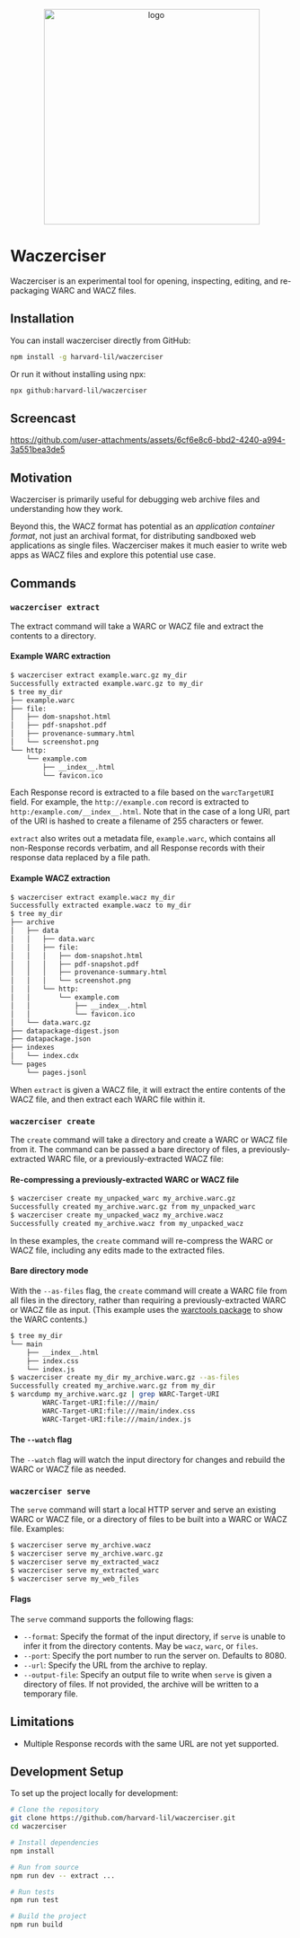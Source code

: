<p align="center">
    <img width="384" alt="logo" src="https://github.com/user-attachments/assets/20c67078-972e-4e8a-a268-6630eca14bea" style="margin: auto">
</p>

# Waczerciser

Waczerciser is an experimental tool for opening, inspecting, editing, and re-packaging WARC and WACZ files.

## Installation

You can install waczerciser directly from GitHub:

```bash
npm install -g harvard-lil/waczerciser
```

Or run it without installing using npx:

```bash
npx github:harvard-lil/waczerciser
```

## Screencast

https://github.com/user-attachments/assets/6cf6e8c6-bbd2-4240-a994-3a551bea3de5

## Motivation

Waczerciser is primarily useful for debugging web archive files and understanding how they work.

Beyond this, the WACZ format has potential as an _application container format_, not just an archival format,
for distributing sandboxed web applications as single files. Waczerciser makes it much easier to write
web apps as WACZ files and explore this potential use case.

## Commands

### `waczerciser extract`

The extract command will take a WARC or WACZ file and extract the contents to a directory.

#### Example WARC extraction

```bash
$ waczerciser extract example.warc.gz my_dir
Successfully extracted example.warc.gz to my_dir
$ tree my_dir
├── example.warc
├── file:
│   ├── dom-snapshot.html
│   ├── pdf-snapshot.pdf
│   ├── provenance-summary.html
│   └── screenshot.png
└── http:
    └── example.com
        ├── __index__.html
        └── favicon.ico
```

Each Response record is extracted to a file based on the `warcTargetURI` field. For example, the `http://example.com` record is extracted to `http:/example.com/__index__.html`. Note that in the case of a long URI, part of the URI is hashed to create a filename of 255 characters or fewer.

`extract` also writes out a metadata file, `example.warc`, which contains all non-Response records verbatim, and all Response records with their response data replaced by a file path.

#### Example WACZ extraction

```bash
$ waczerciser extract example.wacz my_dir
Successfully extracted example.wacz to my_dir
$ tree my_dir
├── archive
│   ├── data
│   │   ├── data.warc
│   │   ├── file:
│   │   │   ├── dom-snapshot.html
│   │   │   ├── pdf-snapshot.pdf
│   │   │   ├── provenance-summary.html
│   │   │   └── screenshot.png
│   │   └── http:
│   │       └── example.com
│   │           ├── __index__.html
│   │           └── favicon.ico
│   └── data.warc.gz
├── datapackage-digest.json
├── datapackage.json
├── indexes
│   └── index.cdx
└── pages
    └── pages.jsonl
```

When `extract` is given a WACZ file, it will extract the entire contents of the WACZ file, and then extract
each WARC file within it.

### `waczerciser create`

The `create` command will take a directory and create a WARC or WACZ file from it.
The command can be passed a bare directory of files,
a previously-extracted WARC file, or a previously-extracted WACZ file:

#### Re-compressing a previously-extracted WARC or WACZ file

```bash
$ waczerciser create my_unpacked_warc my_archive.warc.gz
Successfully created my_archive.warc.gz from my_unpacked_warc
$ waczerciser create my_unpacked_wacz my_archive.wacz
Successfully created my_archive.wacz from my_unpacked_wacz
```

In these examples, the `create` command will re-compress the WARC or WACZ file,
including any edits made to the extracted files.

#### Bare directory mode

With the `--as-files` flag, the `create` command will create a WARC file from all files in the directory,
rather than requiring a previously-extracted WARC or WACZ file as input.
(This example uses the [warctools package](https://github.com/internetarchive/warctools) to show the WARC contents.)

```bash
$ tree my_dir
└── main
    ├── __index__.html
    ├── index.css
    └── index.js
$ waczerciser create my_dir my_archive.warc.gz --as-files
Successfully created my_archive.warc.gz from my_dir
$ warcdump my_archive.warc.gz | grep WARC-Target-URI
        WARC-Target-URI:file:///main/
        WARC-Target-URI:file:///main/index.css
        WARC-Target-URI:file:///main/index.js
```

#### The `--watch` flag

The `--watch` flag will watch the input directory for changes and rebuild the WARC or WACZ file as needed.

### `waczerciser serve`

The `serve` command will start a local HTTP server and serve an existing WARC or WACZ file, or a directory of files to be built into a WARC or WACZ file. Examples:

```bash
$ waczerciser serve my_archive.wacz
$ waczerciser serve my_archive.warc.gz
$ waczerciser serve my_extracted_wacz
$ waczerciser serve my_extracted_warc
$ waczerciser serve my_web_files
```

#### Flags

The `serve` command supports the following flags:

* `--format`: Specify the format of the input directory, if `serve` is unable to infer it from the directory contents. May be `wacz`, `warc`, or `files`.
* `--port`: Specify the port number to run the server on. Defaults to 8080.
* `--url`: Specify the URL from the archive to replay.
* `--output-file`: Specify an output file to write when `serve` is given a directory of files. If not provided, the archive will be written to a temporary file.

## Limitations

* Multiple Response records with the same URL are not yet supported.

## Development Setup

To set up the project locally for development:

```bash
# Clone the repository
git clone https://github.com/harvard-lil/waczerciser.git
cd waczerciser

# Install dependencies
npm install

# Run from source
npm run dev -- extract ...

# Run tests
npm run test

# Build the project
npm run build
``` 
